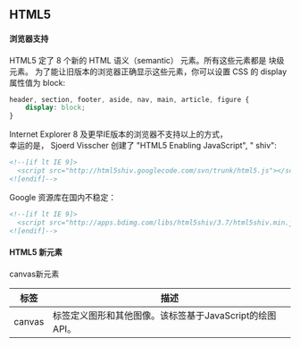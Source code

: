 ## HTML5

#### 浏览器支持
HTML5 定了 8 个新的 HTML 语义（semantic） 元素。所有这些元素都是 块级 元素。
为了能让旧版本的浏览器正确显示这些元素，你可以设置 CSS 的 display 属性值为 block:
```css
header, section, footer, aside, nav, main, article, figure {
    display: block;
}
```
Internet Explorer 8 及更早IE版本的浏览器不支持以上的方式，<br>
幸运的是， Sjoerd Visscher 创建了 "HTML5 Enabling JavaScript", " shiv":
```html
<!--[if lt IE 9]>
  <script src="http://html5shiv.googlecode.com/svn/trunk/html5.js"></script>
<![endif]-->
```
Google 资源库在国内不稳定：
```html
<!--[if lt IE 9]>
  <script src="http://apps.bdimg.com/libs/html5shiv/3.7/html5shiv.min.js"></script>
<![endif]-->
```

#### HTML5 新元素
canvas新元素<br>

| 标签          | 描述          |
| ------------- | ------------- |
| canvas     | 标签定义图形和其他图像。该标签基于JavaScript的绘图API。  |































































